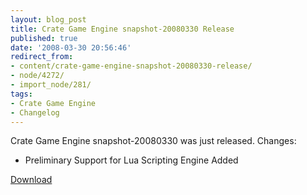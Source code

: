 ```yaml
---
layout: blog_post
title: Crate Game Engine snapshot-20080330 Release
published: true
date: '2008-03-30 20:56:46'
redirect_from:
- content/crate-game-engine-snapshot-20080330-release/
- node/4272/
- import_node/281/
tags:
- Crate Game Engine
- Changelog
---
```


Crate Game Engine snapshot-20080330 was just released. Changes:

-   Preliminary Support for Lua Scripting Engine Added

[Download](http://code.google.com/p/crategameengine/downloads/list)
